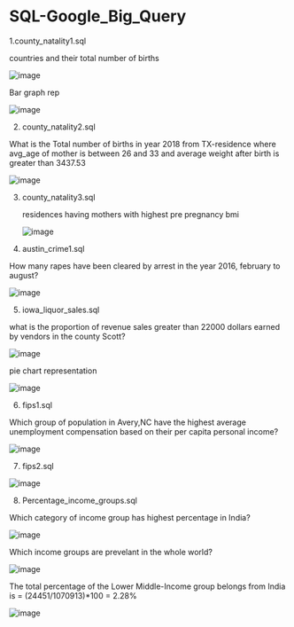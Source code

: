 # SQL-Google_Big_Query

1.county_natality1.sql

countries and their total number of births

![image](https://user-images.githubusercontent.com/100765828/156346410-dd4bc0bd-7d22-4ee8-a5a3-fd3942e8c316.png)

Bar graph rep 

![image](https://user-images.githubusercontent.com/100765828/156347053-c0b6e88e-9da2-438c-8838-90347973810f.png)

2. county_natality2.sql

What is the Total number of births in year 2018 from TX-residence  where avg_age of mother is between 26 and 33 and 
average weight after birth is greater than 3437.53

![image](https://user-images.githubusercontent.com/100765828/156561906-f8a5faf7-d037-48aa-afbb-a9f8cf6a4654.png)

3. county_natality3.sql

   residences having mothers with highest pre pregnancy bmi
   
   ![image](https://user-images.githubusercontent.com/100765828/156555666-4fefb4bd-ea62-4963-a544-1f21b612ae02.png)

4. austin_crime1.sql

 How many rapes have been cleared by arrest in the year 2016, february to august?

![image](https://user-images.githubusercontent.com/100765828/156587338-9f88f431-a7db-4f94-a501-07b34d391dd5.png)

5. iowa_liquor_sales.sql

what is the proportion of revenue sales greater than 22000 dollars earned by vendors in the county Scott?

![image](https://user-images.githubusercontent.com/100765828/156631026-d0c09531-36db-4b6c-9ca5-edd7843e4bce.png)

pie chart representation

![image](https://user-images.githubusercontent.com/100765828/156631118-0e593f39-b3d9-476c-825b-030e3b7b5281.png)

6. fips1.sql

Which group of population in Avery,NC have the highest average unemployment compensation based on their per capita personal income?

![image](https://user-images.githubusercontent.com/100765828/156719917-eb0318b3-ecac-46fe-aa3a-b35b6fbf028f.png)

7. fips2.sql



![image](https://user-images.githubusercontent.com/100765828/156729917-be255511-26fe-44a6-8f69-345f6183fdef.png)

8. Percentage_income_groups.sql

Which category of income group has highest percentage in India?

![image](https://user-images.githubusercontent.com/100765828/156760969-d33daa1d-4f30-4c05-9008-97fd7e07bffa.png)

Which income groups are prevelant in the whole world?

![image](https://user-images.githubusercontent.com/100765828/156761028-3876d3fc-c98b-4f44-858e-648aa1777609.png)

The total percentage of the Lower Middle-Income group belongs from India is = (24451/1070913)*100 = 2.28%

![image](https://user-images.githubusercontent.com/100765828/156761146-1fbc59cf-17e8-426b-ba68-1dbb08f64543.png)





